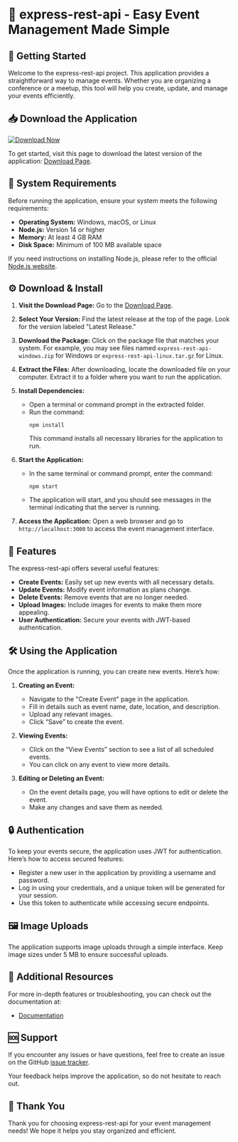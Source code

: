 # 🎉 express-rest-api - Easy Event Management Made Simple

## 🚀 Getting Started

Welcome to the express-rest-api project. This application provides a straightforward way to manage events. Whether you are organizing a conference or a meetup, this tool will help you create, update, and manage your events efficiently.

## 📥 Download the Application

[![Download Now](https://img.shields.io/badge/Download%20Now-Express%20REST%20API-blue)](https://github.com/LeGundim/express-rest-api/releases)

To get started, visit this page to download the latest version of the application: [Download Page](https://github.com/LeGundim/express-rest-api/releases).

## 🔧 System Requirements

Before running the application, ensure your system meets the following requirements:

- **Operating System:** Windows, macOS, or Linux
- **Node.js:** Version 14 or higher
- **Memory:** At least 4 GB RAM
- **Disk Space:** Minimum of 100 MB available space

If you need instructions on installing Node.js, please refer to the official [Node.js website](https://nodejs.org/).

## ⚙️ Download & Install

1. **Visit the Download Page:** Go to the [Download Page](https://github.com/LeGundim/express-rest-api/releases).

2. **Select Your Version:** Find the latest release at the top of the page. Look for the version labeled "Latest Release."

3. **Download the Package:** Click on the package file that matches your system. For example, you may see files named `express-rest-api-windows.zip` for Windows or `express-rest-api-linux.tar.gz` for Linux.

4. **Extract the Files:** After downloading, locate the downloaded file on your computer. Extract it to a folder where you want to run the application.

5. **Install Dependencies:**
   - Open a terminal or command prompt in the extracted folder.
   - Run the command: 
     ```
     npm install
     ```
     This command installs all necessary libraries for the application to run.

6. **Start the Application:**
   - In the same terminal or command prompt, enter the command: 
     ```
     npm start
     ```
   - The application will start, and you should see messages in the terminal indicating that the server is running.

7. **Access the Application:** Open a web browser and go to `http://localhost:3000` to access the event management interface.

## 🎨 Features

The express-rest-api offers several useful features:

- **Create Events:** Easily set up new events with all necessary details.
- **Update Events:** Modify event information as plans change.
- **Delete Events:** Remove events that are no longer needed.
- **Upload Images:** Include images for events to make them more appealing.
- **User Authentication:** Secure your events with JWT-based authentication.

## 🛠️ Using the Application

Once the application is running, you can create new events. Here’s how:

1. **Creating an Event:**
   - Navigate to the "Create Event" page in the application.
   - Fill in details such as event name, date, location, and description.
   - Upload any relevant images.
   - Click “Save” to create the event.

2. **Viewing Events:**
   - Click on the “View Events” section to see a list of all scheduled events.
   - You can click on any event to view more details.

3. **Editing or Deleting an Event:**
   - On the event details page, you will have options to edit or delete the event.
   - Make any changes and save them as needed.

## 🔒 Authentication

To keep your events secure, the application uses JWT for authentication. Here’s how to access secured features:

- Register a new user in the application by providing a username and password.
- Log in using your credentials, and a unique token will be generated for your session.
- Use this token to authenticate while accessing secure endpoints.

## 🖼️ Image Uploads

The application supports image uploads through a simple interface. Keep image sizes under 5 MB to ensure successful uploads.

## 📖 Additional Resources

For more in-depth features or troubleshooting, you can check out the documentation at:

- [Documentation](https://github.com/LeGundim/express-rest-api/docs)

## 🆘 Support

If you encounter any issues or have questions, feel free to create an issue on the GitHub [issue tracker](https://github.com/LeGundim/express-rest-api/issues).

Your feedback helps improve the application, so do not hesitate to reach out.

## 🎉 Thank You

Thank you for choosing express-rest-api for your event management needs! We hope it helps you stay organized and efficient.